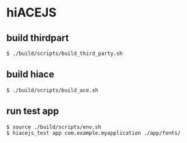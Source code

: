 # hiACEJS

## build thirdpart

```
$ ./build/scripts/build_third_party.sh
```

## build hiace

```
$ ./build/scripts/build_ace.sh
```

## run test app

```
$ source ./build/scripts/env.sh
$ hiacejs_test app com.example.myapplication ./app/fonts/
```



